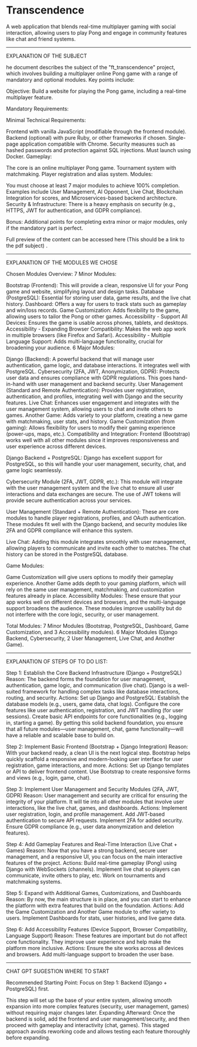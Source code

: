 # Transcendence
A web application that blends real-time multiplayer gaming with social interaction, allowing users to play Pong and engage in community features like chat and friend systems.

------------------------------------------------------------------------------------

EXPLANATION OF THE SUBJECT

he document describes the subject of the "ft_transcendence" project, which involves building a multiplayer online Pong game with a range of mandatory and optional modules. Key points include:

Objective: Build a website for playing the Pong game, including a real-time multiplayer feature.

Mandatory Requirements:

Minimal Technical Requirements:

Frontend with vanilla JavaScript (modifiable through the frontend module).
Backend (optional) with pure Ruby, or other frameworks if chosen.
Single-page application compatible with Chrome.
Security measures such as hashed passwords and protection against SQL injections.
Must launch using Docker.
Gameplay:

The core is an online multiplayer Pong game.
Tournament system with matchmaking.
Player registration and alias system.
Modules:

You must choose at least 7 major modules to achieve 100% completion.
Examples include User Management, AI Opponent, Live Chat, Blockchain Integration for scores, and Microservices-based backend architecture.
Security & Infrastructure: There is a heavy emphasis on security (e.g., HTTPS, JWT for authentication, and GDPR compliance).

Bonus: Additional points for completing extra minor or major modules, only if the mandatory part is perfect.

Full preview of the content can be accessed here (This should be a link to the pdf subject) .

------------------------------------------------------------------------------------

EXPLANATION OF THE MODULES WE CHOSE


Chosen Modules Overview:
7 Minor Modules:

Bootstrap (Frontend): This will provide a clean, responsive UI for your Pong game and website, simplifying layout and design tasks.
Database (PostgreSQL): Essential for storing user data, game results, and the live chat history.
Dashboard: Offers a way for users to track stats such as gameplay and win/loss records.
Game Customization: Adds flexibility to the game, allowing users to tailor the Pong or other games.
Accessibility - Support All Devices: Ensures the game is usable across phones, tablets, and desktops.
Accessibility - Expanding Browser Compatibility: Makes the web app work in multiple browsers (like Firefox and Safari).
Accessibility - Multiple Language Support: Adds multi-language functionality, crucial for broadening your audience.
6 Major Modules:

Django (Backend): A powerful backend that will manage user authentication, game logic, and database interactions. It integrates well with PostgreSQL.
Cybersecurity (2FA, JWT, Anonymization, GDPR): Protects user data and ensures compliance with GDPR regulations. This goes hand-in-hand with user management and backend security.
User Management (Standard and Remote Authentication): Provides user registration, authentication, and profiles, integrating well with Django and the security features.
Live Chat: Enhances user engagement and integrates with the user management system, allowing users to chat and invite others to games.
Another Game: Adds variety to your platform, creating a new game with matchmaking, user stats, and history.
Game Customization (from gaming): Allows flexibility for users to modify their gaming experience (power-ups, maps, etc.).
Compatibility and Integration:
Frontend (Bootstrap) works well with all other modules since it improves responsiveness and user experience across different devices.

Django Backend + PostgreSQL: Django has excellent support for PostgreSQL, so this will handle your user management, security, chat, and game logic seamlessly.

Cybersecurity Module (2FA, JWT, GDPR, etc.): This module will integrate with the user management system and the live chat to ensure all user interactions and data exchanges are secure. The use of JWT tokens will provide secure authentication across your services.

User Management (Standard + Remote Authentication): These are core modules to handle player registrations, profiles, and OAuth authentication. These modules fit well with the Django backend, and security modules like 2FA and GDPR compliance will enhance this system.

Live Chat: Adding this module integrates smoothly with user management, allowing players to communicate and invite each other to matches. The chat history can be stored in the PostgreSQL database.

Game Modules:

Game Customization will give users options to modify their gameplay experience.
Another Game adds depth to your gaming platform, which will rely on the same user management, matchmaking, and customization features already in place.
Accessibility Modules: These ensure that your app works well on different devices and browsers, and the multi-language support broadens the audience. These modules improve usability but do not interfere with the core logic, security, or user management.

Total Modules:
7 Minor Modules (Bootstrap, PostgreSQL, Dashboard, Game Customization, and 3 Accessibility modules).
6 Major Modules (Django Backend, Cybersecurity, 2 User Management, Live Chat, and Another Game).

----------------------------------------------------------------------------------------

EXPLANATION OF STEPS OF TO DO LIST:

Step 1: 
Establish the Core Backend Infrastructure (Django + PostgreSQL)
Reason: The backend forms the foundation for user management, authentication, game logic, and communication (live chat). Django is a well-suited framework for handling complex tasks like database interactions, routing, and security.
Actions:
Set up Django and PostgreSQL: Establish the database models (e.g., users, game data, chat logs).
Configure the core features like user authentication, registration, and JWT handling (for user sessions).
Create basic API endpoints for core functionalities (e.g., logging in, starting a game).
By getting this solid backend foundation, you ensure that all future modules—user management, chat, game functionality—will have a reliable and scalable base to build on.

Step 2: 
Implement Basic Frontend (Bootstrap + Django Integration)
Reason: With your backend ready, a clean UI is the next logical step. Bootstrap helps quickly scaffold a responsive and modern-looking user interface for user registration, game interactions, and more.
Actions:
Set up Django templates or API to deliver frontend content.
Use Bootstrap to create responsive forms and views (e.g., login, game, chat).

Step 3: 
Implement User Management and Security Modules (2FA, JWT, GDPR)
Reason: User management and security are critical for ensuring the integrity of your platform. It will tie into all other modules that involve user interactions, like the live chat, games, and dashboards.
Actions:
Implement user registration, login, and profile management.
Add JWT-based authentication to secure API requests.
Implement 2FA for added security.
Ensure GDPR compliance (e.g., user data anonymization and deletion features).

Step 4: 
Add Gameplay Features and Real-Time Interaction (Live Chat + Games)
Reason: Now that you have a strong backend, secure user management, and a responsive UI, you can focus on the main interactive features of the project.
Actions:
Build real-time gameplay (Pong) using Django with WebSockets (channels).
Implement live chat so players can communicate, invite others to play, etc.
Work on tournaments and matchmaking systems.

Step 5: 
Expand with Additional Games, Customizations, and Dashboards
Reason: By now, the main structure is in place, and you can start to enhance the platform with extra features that build on the foundation.
Actions:
Add the Game Customization and Another Game module to offer variety to users.
Implement Dashboards for stats, user histories, and live game data.

Step 6: 
Add Accessibility Features (Device Support, Browser Compatibility, Language Support)
Reason: These features are important but do not affect core functionality. They improve user experience and help make the platform more inclusive.
Actions:
Ensure the site works across all devices and browsers.
Add multi-language support to broaden the user base.

----------------------------------------------------------------------------------------

CHAT GPT SUGESTION WHERE TO START

Recommended Starting Point:
Focus on Step 1: Backend (Django + PostgreSQL) first.

This step will set up the base of your entire system, allowing smooth expansion into more complex features (security, user management, games) without requiring major changes later.
Expanding Afterward:
Once the backend is solid, add the frontend and user management/security, and then proceed with gameplay and interactivity (chat, games). This staged approach avoids reworking code and allows testing each feature thoroughly before expanding.